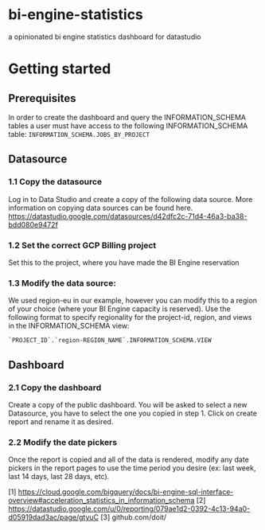 # bi-engine-statistics
a opinionated bi engine statistics dashboard for datastudio



# Getting started
## Prerequisites 

In order to create the dashboard and query the INFORMATION_SCHEMA tables a user must have access to the following INFORMATION_SCHEMA table:
`INFORMATION_SCHEMA.JOBS_BY_PROJECT`


## Datasource
### 1.1 Copy the datasource
Log in to Data Studio and create a copy of the following data source. More information on copying data sources can be found here.  https://datastudio.google.com/datasources/d42dfc2c-71d4-46a3-ba38-bdd080e9472f 
### 1.2 Set the correct GCP Billing project
Set this to the project, where you have made the BI Engine reservation 
### 1.3 Modify the data source: 
We used region-eu in our example, however you can modify this to a region of your choice (where your BI Engine capacity is reserved).  Use the following format to specify regionality for the project-id, region, and views in the INFORMATION_SCHEMA view:
```
`PROJECT_ID`.`region-REGION_NAME`.INFORMATION_SCHEMA.VIEW
```

## Dashboard
### 2.1 Copy the dashboard
Create a copy of the public dashboard. You will be asked to select a new Datasource, you have to select the one you copied in step 1. Click on create report and rename it as desired.
### 2.2 Modify the date pickers
Once the report is copied and all of the data is rendered, modify any date pickers in the report pages to use the time period you desire (ex: last week, last 14 days, last 28 days, etc).


[1] ​​https://cloud.google.com/bigquery/docs/bi-engine-sql-interface-overview#acceleration_statistics_in_information_schema
[2] https://datastudio.google.com/u/0/reporting/079ae1d2-0392-4c13-94a0-d05919dad3ac/page/gtyuC
[3] github.com/doit/
